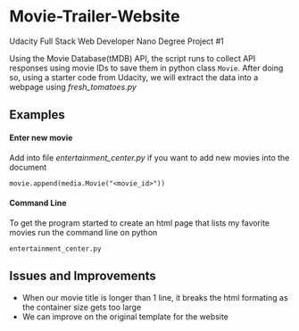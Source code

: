 # Movie-Trailer-Website
Udacity Full Stack Web Developer Nano Degree Project #1

Using the Movie Database(tMDB) API, the script runs to collect API responses using movie IDs to save them in python class `Movie`. 
After doing so, using a starter code from Udacity, we will extract the data into a webpage using _fresh_tomatoes.py_

## Examples 


#### Enter new movie


Add into file _entertainment_center.py_ if you want to add new movies into the document
```
movie.append(media.Movie("<movie_id>"))
```

#### Command Line


To get the program started to create an html page that lists my favorite movies run the command line on python
```
entertainment_center.py
```


## Issues and Improvements

* When our movie title is longer than 1 line, it breaks the html formating as the container size gets too large
* We can improve on the original template for the website

